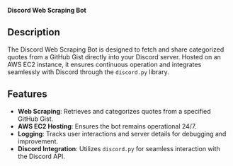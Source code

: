 **Discord Web Scraping Bot**
## Description

The Discord Web Scraping Bot is designed to fetch and share categorized quotes from a GitHub Gist directly into your Discord server. Hosted on an AWS EC2 instance, it ensures continuous operation and integrates seamlessly with Discord through the `discord.py` library.


## Features

- **Web Scraping**: Retrieves and categorizes quotes from a specified GitHub Gist.
- **AWS EC2 Hosting**: Ensures the bot remains operational 24/7.
- **Logging**: Tracks user interactions and server details for debugging and improvement.
- **Discord Integration**: Utilizes `discord.py` for seamless interaction with the Discord API.

